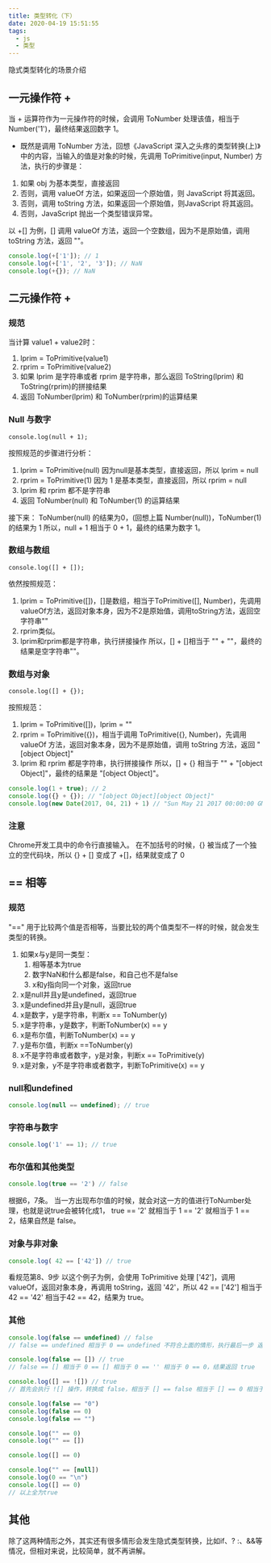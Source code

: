 ```yaml
---
title: 类型转化（下）
date: 2020-04-19 15:51:55
tags:
  - js
  - 类型
---
```


隐式类型转化的场景介绍

<!-- more -->

## 一元操作符 +

当 + 运算符作为一元操作符的时候，会调用 ToNumber 处理该值，相当于 Number('1')，最终结果返回数字 1。

+ 既然是调用 ToNumber 方法，回想《JavaScript 深入之头疼的类型转换(上)》中的内容，当输入的值是对象的时候，先调用 ToPrimitive(input, Number) 方法，执行的步骤是：

1. 如果 obj 为基本类型，直接返回
2. 否则，调用 valueOf 方法，如果返回一个原始值，则 JavaScript 将其返回。
3. 否则，调用 toString 方法，如果返回一个原始值，则JavaScript 将其返回。
4. 否则，JavaScript 抛出一个类型错误异常。

以 +[] 为例，[] 调用 valueOf 方法，返回一个空数组，因为不是原始值，调用 toString 方法，返回 ""。

```js
console.log(+['1']); // 1
console.log(+['1', '2', '3']); // NaN
console.log(+{}); // NaN
```

## 二元操作符 +

### 规范

当计算 value1 + value2时：

1. lprim = ToPrimitive(value1)
2. rprim = ToPrimitive(value2)
3. 如果 lprim 是字符串或者 rprim 是字符串，那么返回 ToString(lprim) 和 ToString(rprim)的拼接结果
4. 返回 ToNumber(lprim) 和 ToNumber(rprim)的运算结果

### Null 与数字

`console.log(null + 1);`

按照规范的步骤进行分析：

1. lprim = ToPrimitive(null) 因为null是基本类型，直接返回，所以 lprim = null
2. rprim = ToPrimitive(1) 因为 1 是基本类型，直接返回，所以 rprim = null
3. lprim 和 rprim 都不是字符串
4. 返回 ToNumber(null) 和 ToNumber(1) 的运算结果

接下来：
ToNumber(null) 的结果为0，(回想上篇 Number(null))，ToNumber(1) 的结果为 1
所以，null + 1 相当于 0 + 1，最终的结果为数字 1。

### 数组与数组

`console.log([] + []);`

依然按照规范：

1. lprim = ToPrimitive([])，[]是数组，相当于ToPrimitive([], Number)，先调用valueOf方法，返回对象本身，因为不2是原始值，调用toString方法，返回空字符串""
2. rprim类似。
3. lprim和rprim都是字符串，执行拼接操作
所以，[] + []相当于 "" + ""，最终的结果是空字符串""。

### 数组与对象

`console.log([] + {});`

按照规范：

1. lprim = ToPrimitive([])，lprim = ""
2. rprim = ToPrimitive({})，相当于调用 ToPrimitive({}, Number)，先调用 valueOf 方法，返回对象本身，因为不是原始值，调用 toString 方法，返回 "[object Object]"
3. lprim 和 rprim 都是字符串，执行拼接操作
所以，[] + {} 相当于 "" + "[object Object]"，最终的结果是 "[object Object]"。

```js
console.log(1 + true); // 2
console.log({} + {}); // "[object Object][object Object]"
console.log(new Date(2017, 04, 21) + 1) // "Sun May 21 2017 00:00:00 GMT+0800 (CST)1"
```

### 注意

Chrome开发工具中的命令行直接输入。
在不加括号的时候，{} 被当成了一个独立的空代码块，所以 {} + [] 变成了 +[]，结果就变成了 0

## == 相等

### 规范

"==" 用于比较两个值是否相等，当要比较的两个值类型不一样的时候，就会发生类型的转换。

1. 如果x与y是同一类型：
    1. 相等基本为true
    2. 数字NaN和什么都是false，和自己也不是false
    3. x和y指向同一个对象，返回true
2. x是null并且y是undefined，返回true
3. x是undefined并且y是null，返回true
4. x是数字，y是字符串，判断x == ToNumber(y)
5. x是字符串，y是数字，判断ToNumber(x) == y
6. x是布尔值，判断ToNumber(x) == y
7. y是布尔值，判断x ==ToNumber(y)
8. x不是字符串或者数字，y是对象，判断x == ToPrimitive(y)
9. x是对象，y不是字符串或者数字，判断ToPrimitive(x) == y

### null和undefined

```js
console.log(null == undefined); // true
```

### 字符串与数字

```js
console.log('1' == 1); // true
```

### 布尔值和其他类型

```js
console.log(true == '2') // false
```

根据6，7条。
当一方出现布尔值的时候，就会对这一方的值进行ToNumber处理，也就是说true会被转化成1，
true == '2' 就相当于 1 == '2' 就相当于 1 == 2，结果自然是 false。

### 对象与非对象

```js
console.log( 42 == ['42']) // true
```

看规范第8、9步
以这个例子为例，会使用 ToPrimitive 处理 ['42']，调用valueOf，返回对象本身，再调用 toString，返回 '42'，所以
42 == ['42'] 相当于 42 == '42' 相当于42 == 42，结果为 true。

### 其他

```js
console.log(false == undefined) // false
// false == undefined 相当于 0 == undefined 不符合上面的情形，执行最后一步 返回 false

console.log(false == []) // true
// false == [] 相当于 0 == [] 相当于 0 == '' 相当于 0 == 0，结果返回 true

console.log([] == ![]) // true
// 首先会执行 ![] 操作，转换成 false，相当于 [] == false 相当于 [] == 0 相当于 '' == 0 相当于 0 == 0，结果返回 true

console.log(false == "0")
console.log(false == 0)
console.log(false == "")

console.log("" == 0)
console.log("" == [])

console.log([] == 0)

console.log("" == [null])
console.log(0 == "\n")
console.log([] == 0)
// 以上全为true
```

## 其他

除了这两种情形之外，其实还有很多情形会发生隐式类型转换，比如if、? :、&&等情况，但相对来说，比较简单，就不再讲解。

